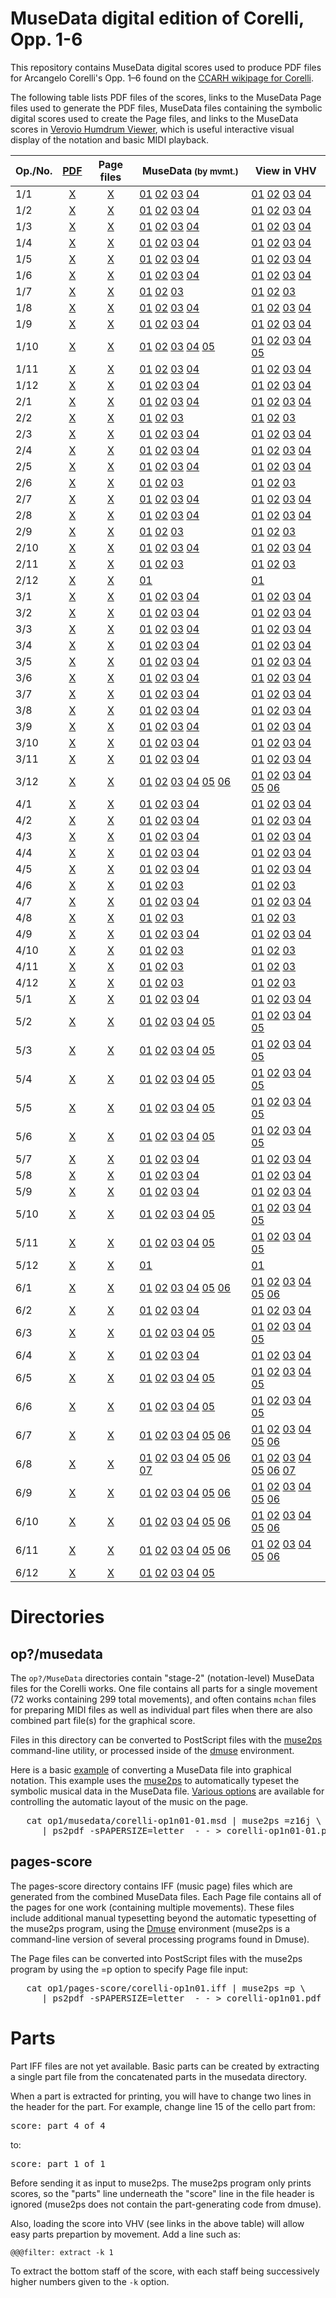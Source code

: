 MuseData digital edition of Corelli, Opp. 1-6
===============================================

This repository contains MuseData digital scores used to produce
PDF files for Arcangelo Corelli's Opp. 1&ndash;6 found on the
[CCARH wikipage for Corelli](http://corelli.ccarh.org).

The following table lists PDF files of the scores, links to the
MuseData Page files used to generate the PDF files, MuseData files
containing the symbolic digital scores used to create the Page
files, and links to the MuseData scores in [Verovio Humdrum
Viewer](https://verovio.humdrum.org), which is useful interactive
visual display of the notation and basic MIDI playback.

| Op./No. | [PDF](http://corelli.ccarh.org) | Page files | MuseData<small>&nbsp;(by&nbsp;mvmt.)</small> | View in VHV |
| ---- | :---: | :---: | -------- | ----- |
| 1/1  | [X](https://pdf.musedata.org/?id=corelli-op10no01) | [X](op1/pages-score/corelli-op1n01.iff) | [01](op1/musedata/corelli-op1n01-01.msd) [02](op1/musedata/corelli-op1n01-02.msd)  [03](op1/musedata/corelli-op1n01-03.msd)  [04](op1/musedata/corelli-op1n01-04.msd)                                                                                                                               |[01](https://verovio.humdrum.org?k=e&file=github:musedata/corelli/op1/musedata/corelli-op1n01-01.msd) [02](https://verovio.humdrum.org?k=e&file=github:musedata/corelli/op1/musedata/corelli-op1n01-02.msd)  [03](https://verovio.humdrum.org?k=e&file=github:musedata/corelli/op1/musedata/corelli-op1n01-03.msd)  [04](https://verovio.humdrum.org?k=e&file=github:musedata/corelli/op1/musedata/corelli-op1n01-04.msd) |
| 1/2  | [X](https://pdf.musedata.org/?id=corelli-op10no02) | [X](op1/pages-score/corelli-op1n02.iff) | [01](op1/musedata/corelli-op1n02-01.msd) [02](op1/musedata/corelli-op1n02-02.msd)  [03](op1/musedata/corelli-op1n02-03.msd)  [04](op1/musedata/corelli-op1n02-04.msd)                                                                                                                               |[01](https://verovio.humdrum.org?k=e&file=github:musedata/corelli/op1/musedata/corelli-op1n02-01.msd) [02](https://verovio.humdrum.org?k=e&file=github:musedata/corelli/op1/musedata/corelli-op1n02-02.msd)  [03](https://verovio.humdrum.org?k=e&file=github:musedata/corelli/op1/musedata/corelli-op1n02-03.msd)  [04](https://verovio.humdrum.org?k=e&file=github:musedata/corelli/op1/musedata/corelli-op1n02-04.msd) |
| 1/3  | [X](https://pdf.musedata.org/?id=corelli-op10no03) | [X](op1/pages-score/corelli-op1n03.iff) | [01](op1/musedata/corelli-op1n03-01.msd) [02](op1/musedata/corelli-op1n03-02.msd)  [03](op1/musedata/corelli-op1n03-03.msd)  [04](op1/musedata/corelli-op1n03-04.msd)                                                                                                                               |[01](https://verovio.humdrum.org?k=e&file=github:musedata/corelli/op1/musedata/corelli-op1n03-01.msd) [02](https://verovio.humdrum.org?k=e&file=github:musedata/corelli/op1/musedata/corelli-op1n03-02.msd)  [03](https://verovio.humdrum.org?k=e&file=github:musedata/corelli/op1/musedata/corelli-op1n03-03.msd)  [04](https://verovio.humdrum.org?k=e&file=github:musedata/corelli/op1/musedata/corelli-op1n03-04.msd) |
| 1/4  | [X](https://pdf.musedata.org/?id=corelli-op10no04) | [X](op1/pages-score/corelli-op1n04.iff) | [01](op1/musedata/corelli-op1n04-01.msd) [02](op1/musedata/corelli-op1n04-02.msd)  [03](op1/musedata/corelli-op1n04-03.msd)  [04](op1/musedata/corelli-op1n04-04.msd)                                                                                                                               |[01](https://verovio.humdrum.org?k=e&file=github:musedata/corelli/op1/musedata/corelli-op1n04-01.msd) [02](https://verovio.humdrum.org?k=e&file=github:musedata/corelli/op1/musedata/corelli-op1n04-02.msd)  [03](https://verovio.humdrum.org?k=e&file=github:musedata/corelli/op1/musedata/corelli-op1n04-03.msd)  [04](https://verovio.humdrum.org?k=e&file=github:musedata/corelli/op1/musedata/corelli-op1n04-04.msd) |
| 1/5  | [X](https://pdf.musedata.org/?id=corelli-op10no05) | [X](op1/pages-score/corelli-op1n05.iff) | [01](op1/musedata/corelli-op1n05-01.msd) [02](op1/musedata/corelli-op1n05-02.msd)  [03](op1/musedata/corelli-op1n05-03.msd)  [04](op1/musedata/corelli-op1n05-04.msd)                                                                                                                               |[01](https://verovio.humdrum.org?k=e&file=github:musedata/corelli/op1/musedata/corelli-op1n05-01.msd) [02](https://verovio.humdrum.org?k=e&file=github:musedata/corelli/op1/musedata/corelli-op1n05-02.msd)  [03](https://verovio.humdrum.org?k=e&file=github:musedata/corelli/op1/musedata/corelli-op1n05-03.msd)  [04](https://verovio.humdrum.org?k=e&file=github:musedata/corelli/op1/musedata/corelli-op1n05-04.msd) |
| 1/6  | [X](https://pdf.musedata.org/?id=corelli-op10no06) | [X](op1/pages-score/corelli-op1n06.iff) | [01](op1/musedata/corelli-op1n06-01.msd) [02](op1/musedata/corelli-op1n06-02.msd)  [03](op1/musedata/corelli-op1n06-03.msd)  [04](op1/musedata/corelli-op1n06-04.msd)                                                                                                                               |[01](https://verovio.humdrum.org?k=e&file=github:musedata/corelli/op1/musedata/corelli-op1n06-01.msd) [02](https://verovio.humdrum.org?k=e&file=github:musedata/corelli/op1/musedata/corelli-op1n06-02.msd)  [03](https://verovio.humdrum.org?k=e&file=github:musedata/corelli/op1/musedata/corelli-op1n06-03.msd)  [04](https://verovio.humdrum.org?k=e&file=github:musedata/corelli/op1/musedata/corelli-op1n06-04.msd) |
| 1/7  | [X](https://pdf.musedata.org/?id=corelli-op10no07) | [X](op1/pages-score/corelli-op1n07.iff) | [01](op1/musedata/corelli-op1n07-01.msd) [02](op1/musedata/corelli-op1n07-02.msd)  [03](op1/musedata/corelli-op1n07-03.msd)                                                                                                                                                                         |[01](https://verovio.humdrum.org?k=e&file=github:musedata/corelli/op1/musedata/corelli-op1n07-01.msd) [02](https://verovio.humdrum.org?k=e&file=github:musedata/corelli/op1/musedata/corelli-op1n07-02.msd)  [03](https://verovio.humdrum.org?k=e&file=github:musedata/corelli/op1/musedata/corelli-op1n07-03.msd) |
| 1/8  | [X](https://pdf.musedata.org/?id=corelli-op10no08) | [X](op1/pages-score/corelli-op1n08.iff) | [01](op1/musedata/corelli-op1n08-01.msd) [02](op1/musedata/corelli-op1n08-02.msd)  [03](op1/musedata/corelli-op1n08-03.msd)  [04](op1/musedata/corelli-op1n08-04.msd)                                                                                                                               |[01](https://verovio.humdrum.org?k=e&file=github:musedata/corelli/op1/musedata/corelli-op1n08-01.msd) [02](https://verovio.humdrum.org?k=e&file=github:musedata/corelli/op1/musedata/corelli-op1n08-02.msd)  [03](https://verovio.humdrum.org?k=e&file=github:musedata/corelli/op1/musedata/corelli-op1n08-03.msd)  [04](https://verovio.humdrum.org?k=e&file=github:musedata/corelli/op1/musedata/corelli-op1n08-04.msd) |
| 1/9  | [X](https://pdf.musedata.org/?id=corelli-op10no09) | [X](op1/pages-score/corelli-op1n09.iff) | [01](op1/musedata/corelli-op1n09-01.msd) [02](op1/musedata/corelli-op1n09-02.msd)  [03](op1/musedata/corelli-op1n09-03.msd)  [04](op1/musedata/corelli-op1n09-04.msd)                                                                                                                               |[01](https://verovio.humdrum.org?k=e&file=github:musedata/corelli/op1/musedata/corelli-op1n09-01.msd) [02](https://verovio.humdrum.org?k=e&file=github:musedata/corelli/op1/musedata/corelli-op1n09-02.msd)  [03](https://verovio.humdrum.org?k=e&file=github:musedata/corelli/op1/musedata/corelli-op1n09-03.msd)  [04](https://verovio.humdrum.org?k=e&file=github:musedata/corelli/op1/musedata/corelli-op1n09-04.msd) |
| 1/10 | [X](https://pdf.musedata.org/?id=corelli-op10no10) | [X](op1/pages-score/corelli-op1n10.iff) | [01](op1/musedata/corelli-op1n10-01.msd) [02](op1/musedata/corelli-op1n10-02.msd)  [03](op1/musedata/corelli-op1n10-03.msd)  [04](op1/musedata/corelli-op1n10-04.msd)  [05](op1/musedata/corelli-op1n10-05.msd)                                                                                     |[01](https://verovio.humdrum.org?k=e&file=github:musedata/corelli/op1/musedata/corelli-op1n10-01.msd) [02](https://verovio.humdrum.org?k=e&file=github:musedata/corelli/op1/musedata/corelli-op1n10-02.msd)  [03](https://verovio.humdrum.org?k=e&file=github:musedata/corelli/op1/musedata/corelli-op1n10-03.msd)  [04](https://verovio.humdrum.org?k=e&file=github:musedata/corelli/op1/musedata/corelli-op1n10-04.msd)  [05](https://verovio.humdrum.org?k=e&file=github:musedata/corelli/op1/musedata/corelli-op1n10-05.msd)|
| 1/11 | [X](https://pdf.musedata.org/?id=corelli-op10no11) | [X](op1/pages-score/corelli-op1n11.iff) | [01](op1/musedata/corelli-op1n11-01.msd) [02](op1/musedata/corelli-op1n11-02.msd)  [03](op1/musedata/corelli-op1n11-03.msd)  [04](op1/musedata/corelli-op1n11-04.msd)                                                                                                                               |[01](https://verovio.humdrum.org?k=e&file=github:musedata/corelli/op1/musedata/corelli-op1n11-01.msd) [02](https://verovio.humdrum.org?k=e&file=github:musedata/corelli/op1/musedata/corelli-op1n11-02.msd)  [03](https://verovio.humdrum.org?k=e&file=github:musedata/corelli/op1/musedata/corelli-op1n11-03.msd)  [04](https://verovio.humdrum.org?k=e&file=github:musedata/corelli/op1/musedata/corelli-op1n11-04.msd) |
| 1/12 | [X](https://pdf.musedata.org/?id=corelli-op10no12) | [X](op1/pages-score/corelli-op1n12.iff) | [01](op1/musedata/corelli-op1n12-01.msd) [02](op1/musedata/corelli-op1n12-02.msd)  [03](op1/musedata/corelli-op1n12-03.msd)  [04](op1/musedata/corelli-op1n12-04.msd)                                                                                                                               |[01](https://verovio.humdrum.org?k=e&file=github:musedata/corelli/op1/musedata/corelli-op1n12-01.msd) [02](https://verovio.humdrum.org?k=e&file=github:musedata/corelli/op1/musedata/corelli-op1n12-02.msd)  [03](https://verovio.humdrum.org?k=e&file=github:musedata/corelli/op1/musedata/corelli-op1n12-03.msd)  [04](https://verovio.humdrum.org?k=e&file=github:musedata/corelli/op1/musedata/corelli-op1n12-04.msd) |
| 2/1  | [X](https://pdf.musedata.org/?id=corelli-op20no01) | [X](op2/pages-score/corelli-op2n01.iff) | [01](op2/musedata/corelli-op2n01-01.msd) [02](op2/musedata/corelli-op2n01-02.msd)  [03](op2/musedata/corelli-op2n01-03.msd)  [04](op2/musedata/corelli-op2n01-04.msd)                                                                                                                               |[01](https://verovio.humdrum.org?k=e&file=github:musedata/corelli/op2/musedata/corelli-op2n01-01.msd) [02](https://verovio.humdrum.org?k=e&file=github:musedata/corelli/op2/musedata/corelli-op2n01-02.msd)  [03](https://verovio.humdrum.org?k=e&file=github:musedata/corelli/op2/musedata/corelli-op2n01-03.msd)  [04](https://verovio.humdrum.org?k=e&file=github:musedata/corelli/op2/musedata/corelli-op2n01-04.msd) |
| 2/2  | [X](https://pdf.musedata.org/?id=corelli-op20no02) | [X](op2/pages-score/corelli-op2n02.iff) | [01](op2/musedata/corelli-op2n02-01.msd) [02](op2/musedata/corelli-op2n02-02.msd)  [03](op2/musedata/corelli-op2n02-03.msd)                                                                                                                                                                         |[01](https://verovio.humdrum.org?k=e&file=github:musedata/corelli/op2/musedata/corelli-op2n02-01.msd) [02](https://verovio.humdrum.org?k=e&file=github:musedata/corelli/op2/musedata/corelli-op2n02-02.msd)  [03](https://verovio.humdrum.org?k=e&file=github:musedata/corelli/op2/musedata/corelli-op2n02-03.msd) |
| 2/3  | [X](https://pdf.musedata.org/?id=corelli-op20no03) | [X](op2/pages-score/corelli-op2n03.iff) | [01](op2/musedata/corelli-op2n03-01.msd) [02](op2/musedata/corelli-op2n03-02.msd)  [03](op2/musedata/corelli-op2n03-03.msd)  [04](op2/musedata/corelli-op2n03-04.msd)                                                                                                                               |[01](https://verovio.humdrum.org?k=e&file=github:musedata/corelli/op2/musedata/corelli-op2n03-01.msd) [02](https://verovio.humdrum.org?k=e&file=github:musedata/corelli/op2/musedata/corelli-op2n03-02.msd)  [03](https://verovio.humdrum.org?k=e&file=github:musedata/corelli/op2/musedata/corelli-op2n03-03.msd)  [04](https://verovio.humdrum.org?k=e&file=github:musedata/corelli/op2/musedata/corelli-op2n03-04.msd) |
| 2/4  | [X](https://pdf.musedata.org/?id=corelli-op20no04) | [X](op2/pages-score/corelli-op2n04.iff) | [01](op2/musedata/corelli-op2n04-01.msd) [02](op2/musedata/corelli-op2n04-02.msd)  [03](op2/musedata/corelli-op2n04-03.msd)  [04](op2/musedata/corelli-op2n04-04.msd)                                                                                                                               |[01](https://verovio.humdrum.org?k=e&file=github:musedata/corelli/op2/musedata/corelli-op2n04-01.msd) [02](https://verovio.humdrum.org?k=e&file=github:musedata/corelli/op2/musedata/corelli-op2n04-02.msd)  [03](https://verovio.humdrum.org?k=e&file=github:musedata/corelli/op2/musedata/corelli-op2n04-03.msd)  [04](https://verovio.humdrum.org?k=e&file=github:musedata/corelli/op2/musedata/corelli-op2n04-04.msd) |
| 2/5  | [X](https://pdf.musedata.org/?id=corelli-op20no05) | [X](op2/pages-score/corelli-op2n05.iff) | [01](op2/musedata/corelli-op2n05-01.msd) [02](op2/musedata/corelli-op2n05-02.msd)  [03](op2/musedata/corelli-op2n05-03.msd)  [04](op2/musedata/corelli-op2n05-04.msd)                                                                                                                               |[01](https://verovio.humdrum.org?k=e&file=github:musedata/corelli/op2/musedata/corelli-op2n05-01.msd) [02](https://verovio.humdrum.org?k=e&file=github:musedata/corelli/op2/musedata/corelli-op2n05-02.msd)  [03](https://verovio.humdrum.org?k=e&file=github:musedata/corelli/op2/musedata/corelli-op2n05-03.msd)  [04](https://verovio.humdrum.org?k=e&file=github:musedata/corelli/op2/musedata/corelli-op2n05-04.msd) |
| 2/6  | [X](https://pdf.musedata.org/?id=corelli-op20no06) | [X](op2/pages-score/corelli-op2n06.iff) | [01](op2/musedata/corelli-op2n06-01.msd) [02](op2/musedata/corelli-op2n06-02.msd)  [03](op2/musedata/corelli-op2n06-03.msd)                                                                                                                                                                         |[01](https://verovio.humdrum.org?k=e&file=github:musedata/corelli/op2/musedata/corelli-op2n06-01.msd) [02](https://verovio.humdrum.org?k=e&file=github:musedata/corelli/op2/musedata/corelli-op2n06-02.msd)  [03](https://verovio.humdrum.org?k=e&file=github:musedata/corelli/op2/musedata/corelli-op2n06-03.msd) |
| 2/7  | [X](https://pdf.musedata.org/?id=corelli-op20no07) | [X](op2/pages-score/corelli-op2n07.iff) | [01](op2/musedata/corelli-op2n07-01.msd) [02](op2/musedata/corelli-op2n07-02.msd)  [03](op2/musedata/corelli-op2n07-03.msd)  [04](op2/musedata/corelli-op2n07-04.msd)                                                                                                                               |[01](https://verovio.humdrum.org?k=e&file=github:musedata/corelli/op2/musedata/corelli-op2n07-01.msd) [02](https://verovio.humdrum.org?k=e&file=github:musedata/corelli/op2/musedata/corelli-op2n07-02.msd)  [03](https://verovio.humdrum.org?k=e&file=github:musedata/corelli/op2/musedata/corelli-op2n07-03.msd)  [04](https://verovio.humdrum.org?k=e&file=github:musedata/corelli/op2/musedata/corelli-op2n07-04.msd) |
| 2/8  | [X](https://pdf.musedata.org/?id=corelli-op20no08) | [X](op2/pages-score/corelli-op2n08.iff) | [01](op2/musedata/corelli-op2n08-01.msd) [02](op2/musedata/corelli-op2n08-02.msd)  [03](op2/musedata/corelli-op2n08-03.msd)  [04](op2/musedata/corelli-op2n08-04.msd)                                                                                                                               |[01](https://verovio.humdrum.org?k=e&file=github:musedata/corelli/op2/musedata/corelli-op2n08-01.msd) [02](https://verovio.humdrum.org?k=e&file=github:musedata/corelli/op2/musedata/corelli-op2n08-02.msd)  [03](https://verovio.humdrum.org?k=e&file=github:musedata/corelli/op2/musedata/corelli-op2n08-03.msd)  [04](https://verovio.humdrum.org?k=e&file=github:musedata/corelli/op2/musedata/corelli-op2n08-04.msd) |
| 2/9  | [X](https://pdf.musedata.org/?id=corelli-op20no09) | [X](op2/pages-score/corelli-op2n09.iff) | [01](op2/musedata/corelli-op2n09-01.msd) [02](op2/musedata/corelli-op2n09-02.msd)  [03](op2/musedata/corelli-op2n09-03.msd)                                                                                                                                                                         |[01](https://verovio.humdrum.org?k=e&file=github:musedata/corelli/op2/musedata/corelli-op2n09-01.msd) [02](https://verovio.humdrum.org?k=e&file=github:musedata/corelli/op2/musedata/corelli-op2n09-02.msd)  [03](https://verovio.humdrum.org?k=e&file=github:musedata/corelli/op2/musedata/corelli-op2n09-03.msd) |
| 2/10 | [X](https://pdf.musedata.org/?id=corelli-op20no10) | [X](op2/pages-score/corelli-op2n10.iff) | [01](op2/musedata/corelli-op2n10-01.msd) [02](op2/musedata/corelli-op2n10-02.msd)  [03](op2/musedata/corelli-op2n10-03.msd)  [04](op2/musedata/corelli-op2n10-04.msd)                                                                                                                               |[01](https://verovio.humdrum.org?k=e&file=github:musedata/corelli/op2/musedata/corelli-op2n10-01.msd) [02](https://verovio.humdrum.org?k=e&file=github:musedata/corelli/op2/musedata/corelli-op2n10-02.msd)  [03](https://verovio.humdrum.org?k=e&file=github:musedata/corelli/op2/musedata/corelli-op2n10-03.msd)  [04](ohttps://verovio.humdrum.org?k=e&file=github:musedata/corelli/p2/musedata/corelli-op2n10-04.msd) |
| 2/11 | [X](https://pdf.musedata.org/?id=corelli-op20no11) | [X](op2/pages-score/corelli-op2n11.iff) | [01](op2/musedata/corelli-op2n11-01.msd) [02](op2/musedata/corelli-op2n11-02.msd)  [03](op2/musedata/corelli-op2n11-03.msd)                                                                                                                                                                         |[01](https://verovio.humdrum.org?k=e&file=github:musedata/corelli/op2/musedata/corelli-op2n11-01.msd) [02](https://verovio.humdrum.org?k=e&file=github:musedata/corelli/op2/musedata/corelli-op2n11-02.msd)  [03](https://verovio.humdrum.org?k=e&file=github:musedata/corelli/op2/musedata/corelli-op2n11-03.msd) |
| 2/12 | [X](https://pdf.musedata.org/?id=corelli-op20no12) | [X](op2/pages-score/corelli-op2n12.iff) | [01](op2/musedata/corelli-op2n12-01.msd)                                                                                                                                                                                                                                                            |[01](https://verovio.humdrum.org?k=e&file=github:musedata/corelli/op2/musedata/corelli-op2n12-01.msd) |
| 3/1  | [X](https://pdf.musedata.org/?id=corelli-op30no01) | [X](op3/pages-score/corelli-op3n01.iff) | [01](op3/musedata/corelli-op3n01-01.msd) [02](op3/musedata/corelli-op3n01-02.msd)  [03](op3/musedata/corelli-op3n01-03.msd)  [04](op3/musedata/corelli-op3n01-04.msd)                                                                                                                               |[01](https://verovio.humdrum.org?k=e&file=github:musedata/corelli/op3/musedata/corelli-op3n01-01.msd) [02](https://verovio.humdrum.org?k=e&file=github:musedata/corelli/op3/musedata/corelli-op3n01-02.msd)  [03](https://verovio.humdrum.org?k=e&file=github:musedata/corelli/op3/musedata/corelli-op3n01-03.msd)  [04](https://verovio.humdrum.org?k=e&file=github:musedata/corelli/op3/musedata/corelli-op3n01-04.msd) |
| 3/2  | [X](https://pdf.musedata.org/?id=corelli-op30no02) | [X](op3/pages-score/corelli-op3n02.iff) | [01](op3/musedata/corelli-op3n02-01.msd) [02](op3/musedata/corelli-op3n02-02.msd)  [03](op3/musedata/corelli-op3n02-03.msd)  [04](op3/musedata/corelli-op3n02-04.msd)                                                                                                                               |[01](https://verovio.humdrum.org?k=e&file=github:musedata/corelli/op3/musedata/corelli-op3n02-01.msd) [02](https://verovio.humdrum.org?k=e&file=github:musedata/corelli/op3/musedata/corelli-op3n02-02.msd)  [03](https://verovio.humdrum.org?k=e&file=github:musedata/corelli/op3/musedata/corelli-op3n02-03.msd)  [04](https://verovio.humdrum.org?k=e&file=github:musedata/corelli/op3/musedata/corelli-op3n02-04.msd) |
| 3/3  | [X](https://pdf.musedata.org/?id=corelli-op30no03) | [X](op3/pages-score/corelli-op3n03.iff) | [01](op3/musedata/corelli-op3n03-01.msd) [02](op3/musedata/corelli-op3n03-02.msd)  [03](op3/musedata/corelli-op3n03-03.msd)  [04](op3/musedata/corelli-op3n03-04.msd)                                                                                                                               |[01](https://verovio.humdrum.org?k=e&file=github:musedata/corelli/op3/musedata/corelli-op3n03-01.msd) [02](https://verovio.humdrum.org?k=e&file=github:musedata/corelli/op3/musedata/corelli-op3n03-02.msd)  [03](https://verovio.humdrum.org?k=e&file=github:musedata/corelli/op3/musedata/corelli-op3n03-03.msd)  [04](https://verovio.humdrum.org?k=e&file=github:musedata/corelli/op3/musedata/corelli-op3n03-04.msd) |
| 3/4  | [X](https://pdf.musedata.org/?id=corelli-op30no04) | [X](op3/pages-score/corelli-op3n04.iff) | [01](op3/musedata/corelli-op3n04-01.msd) [02](op3/musedata/corelli-op3n04-02.msd)  [03](op3/musedata/corelli-op3n04-03.msd)  [04](op3/musedata/corelli-op3n04-04.msd)                                                                                                                               |[01](https://verovio.humdrum.org?k=e&file=github:musedata/corelli/op3/musedata/corelli-op3n04-01.msd) [02](https://verovio.humdrum.org?k=e&file=github:musedata/corelli/op3/musedata/corelli-op3n04-02.msd)  [03](https://verovio.humdrum.org?k=e&file=github:musedata/corelli/op3/musedata/corelli-op3n04-03.msd)  [04](https://verovio.humdrum.org?k=e&file=github:musedata/corelli/op3/musedata/corelli-op3n04-04.msd) |
| 3/5  | [X](https://pdf.musedata.org/?id=corelli-op30no05) | [X](op3/pages-score/corelli-op3n05.iff) | [01](op3/musedata/corelli-op3n05-01.msd) [02](op3/musedata/corelli-op3n05-02.msd)  [03](op3/musedata/corelli-op3n05-03.msd)  [04](op3/musedata/corelli-op3n05-04.msd)                                                                                                                               |[01](https://verovio.humdrum.org?k=e&file=github:musedata/corelli/op3/musedata/corelli-op3n05-01.msd) [02](https://verovio.humdrum.org?k=e&file=github:musedata/corelli/op3/musedata/corelli-op3n05-02.msd)  [03](https://verovio.humdrum.org?k=e&file=github:musedata/corelli/op3/musedata/corelli-op3n05-03.msd)  [04](https://verovio.humdrum.org?k=e&file=github:musedata/corelli/op3/musedata/corelli-op3n05-04.msd) |
| 3/6  | [X](https://pdf.musedata.org/?id=corelli-op30no06) | [X](op3/pages-score/corelli-op3n06.iff) | [01](op3/musedata/corelli-op3n06-01.msd) [02](op3/musedata/corelli-op3n06-02.msd)  [03](op3/musedata/corelli-op3n06-03.msd)  [04](op3/musedata/corelli-op3n06-04.msd)                                                                                                                               |[01](https://verovio.humdrum.org?k=e&file=github:musedata/corelli/op3/musedata/corelli-op3n06-01.msd) [02](https://verovio.humdrum.org?k=e&file=github:musedata/corelli/op3/musedata/corelli-op3n06-02.msd)  [03](https://verovio.humdrum.org?k=e&file=github:musedata/corelli/op3/musedata/corelli-op3n06-03.msd)  [04](https://verovio.humdrum.org?k=e&file=github:musedata/corelli/op3/musedata/corelli-op3n06-04.msd) |
| 3/7  | [X](https://pdf.musedata.org/?id=corelli-op30no07) | [X](op3/pages-score/corelli-op3n07.iff) | [01](op3/musedata/corelli-op3n07-01.msd) [02](op3/musedata/corelli-op3n07-02.msd)  [03](op3/musedata/corelli-op3n07-03.msd)  [04](op3/musedata/corelli-op3n07-04.msd)                                                                                                                               |[01](https://verovio.humdrum.org?k=e&file=github:musedata/corelli/op3/musedata/corelli-op3n07-01.msd) [02](https://verovio.humdrum.org?k=e&file=github:musedata/corelli/op3/musedata/corelli-op3n07-02.msd)  [03](https://verovio.humdrum.org?k=e&file=github:musedata/corelli/op3/musedata/corelli-op3n07-03.msd)  [04](https://verovio.humdrum.org?k=e&file=github:musedata/corelli/op3/musedata/corelli-op3n07-04.msd) |
| 3/8  | [X](https://pdf.musedata.org/?id=corelli-op30no08) | [X](op3/pages-score/corelli-op3n08.iff) | [01](op3/musedata/corelli-op3n08-01.msd) [02](op3/musedata/corelli-op3n08-02.msd)  [03](op3/musedata/corelli-op3n08-03.msd)  [04](op3/musedata/corelli-op3n08-04.msd)                                                                                                                               |[01](https://verovio.humdrum.org?k=e&file=github:musedata/corelli/op3/musedata/corelli-op3n08-01.msd) [02](https://verovio.humdrum.org?k=e&file=github:musedata/corelli/op3/musedata/corelli-op3n08-02.msd)  [03](https://verovio.humdrum.org?k=e&file=github:musedata/corelli/op3/musedata/corelli-op3n08-03.msd)  [04](https://verovio.humdrum.org?k=e&file=github:musedata/corelli/op3/musedata/corelli-op3n08-04.msd) |
| 3/9  | [X](https://pdf.musedata.org/?id=corelli-op30no09) | [X](op3/pages-score/corelli-op3n09.iff) | [01](op3/musedata/corelli-op3n09-01.msd) [02](op3/musedata/corelli-op3n09-02.msd)  [03](op3/musedata/corelli-op3n09-03.msd)  [04](op3/musedata/corelli-op3n09-04.msd)                                                                                                                               |[01](https://verovio.humdrum.org?k=e&file=github:musedata/corelli/op3/musedata/corelli-op3n09-01.msd) [02](https://verovio.humdrum.org?k=e&file=github:musedata/corelli/op3/musedata/corelli-op3n09-02.msd)  [03](https://verovio.humdrum.org?k=e&file=github:musedata/corelli/op3/musedata/corelli-op3n09-03.msd)  [04](https://verovio.humdrum.org?k=e&file=github:musedata/corelli/op3/musedata/corelli-op3n09-04.msd) |
| 3/10 | [X](https://pdf.musedata.org/?id=corelli-op30no10) | [X](op3/pages-score/corelli-op3n10.iff) | [01](op3/musedata/corelli-op3n10-01.msd) [02](op3/musedata/corelli-op3n10-02.msd)  [03](op3/musedata/corelli-op3n10-03.msd)  [04](op3/musedata/corelli-op3n10-04.msd)                                                                                                                               |[01](https://verovio.humdrum.org?k=e&file=github:musedata/corelli/op3/musedata/corelli-op3n10-01.msd) [02](https://verovio.humdrum.org?k=e&file=github:musedata/corelli/op3/musedata/corelli-op3n10-02.msd)  [03](https://verovio.humdrum.org?k=e&file=github:musedata/corelli/op3/musedata/corelli-op3n10-03.msd)  [04](https://verovio.humdrum.org?k=e&file=github:musedata/corelli/op3/musedata/corelli-op3n10-04.msd) |
| 3/11 | [X](https://pdf.musedata.org/?id=corelli-op30no11) | [X](op3/pages-score/corelli-op3n11.iff) | [01](op3/musedata/corelli-op3n11-01.msd) [02](op3/musedata/corelli-op3n11-02.msd)  [03](op3/musedata/corelli-op3n11-03.msd)  [04](op3/musedata/corelli-op3n11-04.msd)                                                                                                                               |[01](https://verovio.humdrum.org?k=e&file=github:musedata/corelli/op3/musedata/corelli-op3n11-01.msd) [02](https://verovio.humdrum.org?k=e&file=github:musedata/corelli/op3/musedata/corelli-op3n11-02.msd)  [03](https://verovio.humdrum.org?k=e&file=github:musedata/corelli/op3/musedata/corelli-op3n11-03.msd)  [04](https://verovio.humdrum.org?k=e&file=github:musedata/corelli/op3/musedata/corelli-op3n11-04.msd) |
| 3/12 | [X](https://pdf.musedata.org/?id=corelli-op30no12) | [X](op3/pages-score/corelli-op3n12.iff) | [01](op3/musedata/corelli-op3n12-01.msd) [02](op3/musedata/corelli-op3n12-02.msd)  [03](op3/musedata/corelli-op3n12-03.msd)  [04](op3/musedata/corelli-op3n12-04.msd)  [05](op3/musedata/corelli-op3n12-05.msd)  [06](op3/musedata/corelli-op3n12-06.msd)                                           |[01](https://verovio.humdrum.org?k=e&file=github:musedata/corelli/op3/musedata/corelli-op3n12-01.msd) [02](https://verovio.humdrum.org?k=e&file=github:musedata/corelli/op3/musedata/corelli-op3n12-02.msd)  [03](https://verovio.humdrum.org?k=e&file=github:musedata/corelli/op3/musedata/corelli-op3n12-03.msd)  [04](https://verovio.humdrum.org?k=e&file=github:musedata/corelli/op3/musedata/corelli-op3n12-04.msd)  [05](https://verovio.humdrum.org?k=e&file=github:musedata/corelli/op3/musedata/corelli-op3n12-05.msd)  [06](op3/musedata/corelli-op3n12-06.msd) |
| 4/1  | [X](https://pdf.musedata.org/?id=corelli-op40no01) | [X](op4/pages-score/corelli-op4n01.iff) | [01](op4/musedata/corelli-op4n01-01.msd) [02](op4/musedata/corelli-op4n01-02.msd)  [03](op4/musedata/corelli-op4n01-03.msd)  [04](op4/musedata/corelli-op4n01-04.msd)                                                                                                                               |[01](https://verovio.humdrum.org?k=e&file=github:musedata/corelli/op4/musedata/corelli-op4n01-01.msd) [02](https://verovio.humdrum.org?k=e&file=github:musedata/corelli/op4/musedata/corelli-op4n01-02.msd)  [03](https://verovio.humdrum.org?k=e&file=github:musedata/corelli/op4/musedata/corelli-op4n01-03.msd)  [04](https://verovio.humdrum.org?k=e&file=github:musedata/corelli/op4/musedata/corelli-op4n01-04.msd) |
| 4/2  | [X](https://pdf.musedata.org/?id=corelli-op40no02) | [X](op4/pages-score/corelli-op4n02.iff) | [01](op4/musedata/corelli-op4n02-01.msd) [02](op4/musedata/corelli-op4n02-02.msd)  [03](op4/musedata/corelli-op4n02-03.msd)  [04](op4/musedata/corelli-op4n02-04.msd)                                                                                                                               |[01](https://verovio.humdrum.org?k=e&file=github:musedata/corelli/op4/musedata/corelli-op4n02-01.msd) [02](https://verovio.humdrum.org?k=e&file=github:musedata/corelli/op4/musedata/corelli-op4n02-02.msd)  [03](https://verovio.humdrum.org?k=e&file=github:musedata/corelli/op4/musedata/corelli-op4n02-03.msd)  [04](https://verovio.humdrum.org?k=e&file=github:musedata/corelli/op4/musedata/corelli-op4n02-04.msd) |
| 4/3  | [X](https://pdf.musedata.org/?id=corelli-op40no03) | [X](op4/pages-score/corelli-op4n03.iff) | [01](op4/musedata/corelli-op4n03-01.msd) [02](op4/musedata/corelli-op4n03-02.msd)  [03](op4/musedata/corelli-op4n03-03.msd)  [04](op4/musedata/corelli-op4n03-04.msd)                                                                                                                               |[01](https://verovio.humdrum.org?k=e&file=github:musedata/corelli/op4/musedata/corelli-op4n03-01.msd) [02](https://verovio.humdrum.org?k=e&file=github:musedata/corelli/op4/musedata/corelli-op4n03-02.msd)  [03](https://verovio.humdrum.org?k=e&file=github:musedata/corelli/op4/musedata/corelli-op4n03-03.msd)  [04](https://verovio.humdrum.org?k=e&file=github:musedata/corelli/op4/musedata/corelli-op4n03-04.msd) |
| 4/4  | [X](https://pdf.musedata.org/?id=corelli-op40no04) | [X](op4/pages-score/corelli-op4n04.iff) | [01](op4/musedata/corelli-op4n04-01.msd) [02](op4/musedata/corelli-op4n04-02.msd)  [03](op4/musedata/corelli-op4n04-03.msd)  [04](op4/musedata/corelli-op4n04-04.msd)                                                                                                                               |[01](https://verovio.humdrum.org?k=e&file=github:musedata/corelli/op4/musedata/corelli-op4n04-01.msd) [02](https://verovio.humdrum.org?k=e&file=github:musedata/corelli/op4/musedata/corelli-op4n04-02.msd)  [03](https://verovio.humdrum.org?k=e&file=github:musedata/corelli/op4/musedata/corelli-op4n04-03.msd)  [04](https://verovio.humdrum.org?k=e&file=github:musedata/corelli/op4/musedata/corelli-op4n04-04.msd) |
| 4/5  | [X](https://pdf.musedata.org/?id=corelli-op40no05) | [X](op4/pages-score/corelli-op4n05.iff) | [01](op4/musedata/corelli-op4n05-01.msd) [02](op4/musedata/corelli-op4n05-02.msd)  [03](op4/musedata/corelli-op4n05-03.msd)  [04](op4/musedata/corelli-op4n05-04.msd)                                                                                                                               |[01](https://verovio.humdrum.org?k=e&file=github:musedata/corelli/op4/musedata/corelli-op4n05-01.msd) [02](https://verovio.humdrum.org?k=e&file=github:musedata/corelli/op4/musedata/corelli-op4n05-02.msd)  [03](https://verovio.humdrum.org?k=e&file=github:musedata/corelli/op4/musedata/corelli-op4n05-03.msd)  [04](https://verovio.humdrum.org?k=e&file=github:musedata/corelli/op4/musedata/corelli-op4n05-04.msd) |
| 4/6  | [X](https://pdf.musedata.org/?id=corelli-op40no06) | [X](op4/pages-score/corelli-op4n06.iff) | [01](op4/musedata/corelli-op4n06-01.msd) [02](op4/musedata/corelli-op4n06-02.msd)  [03](op4/musedata/corelli-op4n06-03.msd)                                                                                                                                                                         |[01](https://verovio.humdrum.org?k=e&file=github:musedata/corelli/op4/musedata/corelli-op4n06-01.msd) [02](https://verovio.humdrum.org?k=e&file=github:musedata/corelli/op4/musedata/corelli-op4n06-02.msd)  [03](https://verovio.humdrum.org?k=e&file=github:musedata/corelli/op4/musedata/corelli-op4n06-03.msd) |
| 4/7  | [X](https://pdf.musedata.org/?id=corelli-op40no07) | [X](op4/pages-score/corelli-op4n07.iff) | [01](op4/musedata/corelli-op4n07-01.msd) [02](op4/musedata/corelli-op4n07-02.msd)  [03](op4/musedata/corelli-op4n07-03.msd)  [04](op4/musedata/corelli-op4n07-04.msd)                                                                                                                               |[01](https://verovio.humdrum.org?k=e&file=github:musedata/corelli/op4/musedata/corelli-op4n07-01.msd) [02](https://verovio.humdrum.org?k=e&file=github:musedata/corelli/op4/musedata/corelli-op4n07-02.msd)  [03](https://verovio.humdrum.org?k=e&file=github:musedata/corelli/op4/musedata/corelli-op4n07-03.msd)  [04](https://verovio.humdrum.org?k=e&file=github:musedata/corelli/op4/musedata/corelli-op4n07-04.msd) |
| 4/8  | [X](https://pdf.musedata.org/?id=corelli-op40no08) | [X](op4/pages-score/corelli-op4n08.iff) | [01](op4/musedata/corelli-op4n08-01.msd) [02](op4/musedata/corelli-op4n08-02.msd)  [03](op4/musedata/corelli-op4n08-03.msd)                                                                                                                                                                         |[01](https://verovio.humdrum.org?k=e&file=github:musedata/corelli/op4/musedata/corelli-op4n08-01.msd) [02](https://verovio.humdrum.org?k=e&file=github:musedata/corelli/op4/musedata/corelli-op4n08-02.msd)  [03](https://verovio.humdrum.org?k=e&file=github:musedata/corelli/op4/musedata/corelli-op4n08-03.msd) |
| 4/9  | [X](https://pdf.musedata.org/?id=corelli-op40no09) | [X](op4/pages-score/corelli-op4n09.iff) | [01](op4/musedata/corelli-op4n09-01.msd) [02](op4/musedata/corelli-op4n09-02.msd)  [03](op4/musedata/corelli-op4n09-03.msd)  [04](op4/musedata/corelli-op4n09-04.msd)                                                                                                                               |[01](https://verovio.humdrum.org?k=e&file=github:musedata/corelli/op4/musedata/corelli-op4n09-01.msd) [02](https://verovio.humdrum.org?k=e&file=github:musedata/corelli/op4/musedata/corelli-op4n09-02.msd)  [03](https://verovio.humdrum.org?k=e&file=github:musedata/corelli/op4/musedata/corelli-op4n09-03.msd)  [04](https://verovio.humdrum.org?k=e&file=github:musedata/corelli/op4/musedata/corelli-op4n09-04.msd) |
| 4/10 | [X](https://pdf.musedata.org/?id=corelli-op40no10) | [X](op4/pages-score/corelli-op4n10.iff) | [01](op4/musedata/corelli-op4n10-01.msd) [02](op4/musedata/corelli-op4n10-02.msd)  [03](op4/musedata/corelli-op4n10-03.msd)                                                                                                                                                                         |[01](https://verovio.humdrum.org?k=e&file=github:musedata/corelli/op4/musedata/corelli-op4n10-01.msd) [02](https://verovio.humdrum.org?k=e&file=github:musedata/corelli/op4/musedata/corelli-op4n10-02.msd)  [03](https://verovio.humdrum.org?k=e&file=github:musedata/corelli/op4/musedata/corelli-op4n10-03.msd) |
| 4/11 | [X](https://pdf.musedata.org/?id=corelli-op40no11) | [X](op4/pages-score/corelli-op4n11.iff) | [01](op4/musedata/corelli-op4n11-01.msd) [02](op4/musedata/corelli-op4n11-02.msd)  [03](op4/musedata/corelli-op4n11-03.msd)                                                                                                                                                                         |[01](https://verovio.humdrum.org?k=e&file=github:musedata/corelli/op4/musedata/corelli-op4n11-01.msd) [02](https://verovio.humdrum.org?k=e&file=github:musedata/corelli/op4/musedata/corelli-op4n11-02.msd)  [03](https://verovio.humdrum.org?k=e&file=github:musedata/corelli/op4/musedata/corelli-op4n11-03.msd) |
| 4/12 | [X](https://pdf.musedata.org/?id=corelli-op40no12) | [X](op4/pages-score/corelli-op4n12.iff) | [01](op4/musedata/corelli-op4n12-01.msd) [02](op4/musedata/corelli-op4n12-02.msd)  [03](op4/musedata/corelli-op4n12-03.msd)                                                                                                                                                                         |[01](https://verovio.humdrum.org?k=e&file=github:musedata/corelli/op4/musedata/corelli-op4n12-01.msd) [02](https://verovio.humdrum.org?k=e&file=github:musedata/corelli/op4/musedata/corelli-op4n12-02.msd)  [03](https://verovio.humdrum.org?k=e&file=github:musedata/corelli/op4/musedata/corelli-op4n12-03.msd) |
| 5/1  | [X](https://pdf.musedata.org/?id=corelli-op50no01) | [X](op5/pages-score/corelli-op5n01.iff) | [01](op5/musedata/corelli-op5n01-01.msd) [02](op5/musedata/corelli-op5n01-02.msd)  [03](op5/musedata/corelli-op5n01-03.msd)  [04](op5/musedata/corelli-op5n01-04.msd)                                                                                                                               |[01](https://verovio.humdrum.org?k=e&file=github:musedata/corelli/op5/musedata/corelli-op5n01-01.msd) [02](https://verovio.humdrum.org?k=e&file=github:musedata/corelli/op5/musedata/corelli-op5n01-02.msd)  [03](https://verovio.humdrum.org?k=e&file=github:musedata/corelli/op5/musedata/corelli-op5n01-03.msd)  [04](https://verovio.humdrum.org?k=e&file=github:musedata/corelli/op5/musedata/corelli-op5n01-04.msd) |
| 5/2  | [X](https://pdf.musedata.org/?id=corelli-op50no02) | [X](op5/pages-score/corelli-op5n02.iff) | [01](op5/musedata/corelli-op5n02-01.msd) [02](op5/musedata/corelli-op5n02-02.msd)  [03](op5/musedata/corelli-op5n02-03.msd)  [04](op5/musedata/corelli-op5n02-04.msd)  [05](op5/musedata/corelli-op5n02-05.msd)                                                                                     |[01](https://verovio.humdrum.org?k=e&file=github:musedata/corelli/op5/musedata/corelli-op5n02-01.msd) [02](https://verovio.humdrum.org?k=e&file=github:musedata/corelli/op5/musedata/corelli-op5n02-02.msd)  [03](https://verovio.humdrum.org?k=e&file=github:musedata/corelli/op5/musedata/corelli-op5n02-03.msd)  [04](https://verovio.humdrum.org?k=e&file=github:musedata/corelli/op5/musedata/corelli-op5n02-04.msd)  [05](https://verovio.humdrum.org?k=e&file=github:musedata/corelli/op5/musedata/corelli-op5n02-05.msd) |
| 5/3  | [X](https://pdf.musedata.org/?id=corelli-op50no03) | [X](op5/pages-score/corelli-op5n03.iff) | [01](op5/musedata/corelli-op5n03-01.msd) [02](op5/musedata/corelli-op5n03-02.msd)  [03](op5/musedata/corelli-op5n03-03.msd)  [04](op5/musedata/corelli-op5n03-04.msd)  [05](op5/musedata/corelli-op5n03-05.msd)                                                                                     |[01](https://verovio.humdrum.org?k=e&file=github:musedata/corelli/op5/musedata/corelli-op5n03-01.msd) [02](https://verovio.humdrum.org?k=e&file=github:musedata/corelli/op5/musedata/corelli-op5n03-02.msd)  [03](https://verovio.humdrum.org?k=e&file=github:musedata/corelli/op5/musedata/corelli-op5n03-03.msd)  [04](https://verovio.humdrum.org?k=e&file=github:musedata/corelli/op5/musedata/corelli-op5n03-04.msd)  [05](https://verovio.humdrum.org?k=e&file=github:musedata/corelli/op5/musedata/corelli-op5n03-05.msd) |
| 5/4  | [X](https://pdf.musedata.org/?id=corelli-op50no04) | [X](op5/pages-score/corelli-op5n04.iff) | [01](op5/musedata/corelli-op5n04-01.msd) [02](op5/musedata/corelli-op5n04-02.msd)  [03](op5/musedata/corelli-op5n04-03.msd)  [04](op5/musedata/corelli-op5n04-04.msd)  [05](op5/musedata/corelli-op5n04-05.msd)                                                                                     |[01](https://verovio.humdrum.org?k=e&file=github:musedata/corelli/op5/musedata/corelli-op5n04-01.msd) [02](https://verovio.humdrum.org?k=e&file=github:musedata/corelli/op5/musedata/corelli-op5n04-02.msd)  [03](https://verovio.humdrum.org?k=e&file=github:musedata/corelli/op5/musedata/corelli-op5n04-03.msd)  [04](https://verovio.humdrum.org?k=e&file=github:musedata/corelli/op5/musedata/corelli-op5n04-04.msd)  [05](https://verovio.humdrum.org?k=e&file=github:musedata/corelli/op5/musedata/corelli-op5n04-05.msd) |
| 5/5  | [X](https://pdf.musedata.org/?id=corelli-op50no05) | [X](op5/pages-score/corelli-op5n05.iff) | [01](op5/musedata/corelli-op5n05-01.msd) [02](op5/musedata/corelli-op5n05-02.msd)  [03](op5/musedata/corelli-op5n05-03.msd)  [04](op5/musedata/corelli-op5n05-04.msd)  [05](op5/musedata/corelli-op5n05-05.msd)                                                                                     |[01](https://verovio.humdrum.org?k=e&file=github:musedata/corelli/op5/musedata/corelli-op5n05-01.msd) [02](https://verovio.humdrum.org?k=e&file=github:musedata/corelli/op5/musedata/corelli-op5n05-02.msd)  [03](https://verovio.humdrum.org?k=e&file=github:musedata/corelli/op5/musedata/corelli-op5n05-03.msd)  [04](https://verovio.humdrum.org?k=e&file=github:musedata/corelli/op5/musedata/corelli-op5n05-04.msd)  [05](https://verovio.humdrum.org?k=e&file=github:musedata/corelli/op5/musedata/corelli-op5n05-05.msd) |
| 5/6  | [X](https://pdf.musedata.org/?id=corelli-op50no06) | [X](op5/pages-score/corelli-op5n06.iff) | [01](op5/musedata/corelli-op5n06-01.msd) [02](op5/musedata/corelli-op5n06-02.msd)  [03](op5/musedata/corelli-op5n06-03.msd)  [04](op5/musedata/corelli-op5n06-04.msd)  [05](op5/musedata/corelli-op5n06-05.msd)                                                                                     |[01](https://verovio.humdrum.org?k=e&file=github:musedata/corelli/op5/musedata/corelli-op5n06-01.msd) [02](https://verovio.humdrum.org?k=e&file=github:musedata/corelli/op5/musedata/corelli-op5n06-02.msd)  [03](https://verovio.humdrum.org?k=e&file=github:musedata/corelli/op5/musedata/corelli-op5n06-03.msd)  [04](https://verovio.humdrum.org?k=e&file=github:musedata/corelli/op5/musedata/corelli-op5n06-04.msd)  [05](https://verovio.humdrum.org?k=e&file=github:musedata/corelli/op5/musedata/corelli-op5n06-05.msd) |
| 5/7  | [X](https://pdf.musedata.org/?id=corelli-op50no07) | [X](op5/pages-score/corelli-op5n07.iff) | [01](op5/musedata/corelli-op5n07-01.msd) [02](op5/musedata/corelli-op5n07-02.msd)  [03](op5/musedata/corelli-op5n07-03.msd)  [04](op5/musedata/corelli-op5n07-04.msd)                                                                                                                               |[01](https://verovio.humdrum.org?k=e&file=github:musedata/corelli/op5/musedata/corelli-op5n07-01.msd) [02](https://verovio.humdrum.org?k=e&file=github:musedata/corelli/op5/musedata/corelli-op5n07-02.msd)  [03](https://verovio.humdrum.org?k=e&file=github:musedata/corelli/op5/musedata/corelli-op5n07-03.msd)  [04](https://verovio.humdrum.org?k=e&file=github:musedata/corelli/op5/musedata/corelli-op5n07-04.msd) |
| 5/8  | [X](https://pdf.musedata.org/?id=corelli-op50no08) | [X](op5/pages-score/corelli-op5n08.iff) | [01](op5/musedata/corelli-op5n08-01.msd) [02](op5/musedata/corelli-op5n08-02.msd)  [03](op5/musedata/corelli-op5n08-03.msd)  [04](op5/musedata/corelli-op5n08-04.msd)                                                                                                                               |[01](https://verovio.humdrum.org?k=e&file=github:musedata/corelli/op5/musedata/corelli-op5n08-01.msd) [02](https://verovio.humdrum.org?k=e&file=github:musedata/corelli/op5/musedata/corelli-op5n08-02.msd)  [03](https://verovio.humdrum.org?k=e&file=github:musedata/corelli/op5/musedata/corelli-op5n08-03.msd)  [04](https://verovio.humdrum.org?k=e&file=github:musedata/corelli/op5/musedata/corelli-op5n08-04.msd) |
| 5/9  | [X](https://pdf.musedata.org/?id=corelli-op50no09) | [X](op5/pages-score/corelli-op5n09.iff) | [01](op5/musedata/corelli-op5n09-01.msd) [02](op5/musedata/corelli-op5n09-02.msd)  [03](op5/musedata/corelli-op5n09-03.msd)  [04](op5/musedata/corelli-op5n09-04.msd)                                                                                                                               |[01](https://verovio.humdrum.org?k=e&file=github:musedata/corelli/op5/musedata/corelli-op5n09-01.msd) [02](https://verovio.humdrum.org?k=e&file=github:musedata/corelli/op5/musedata/corelli-op5n09-02.msd)  [03](https://verovio.humdrum.org?k=e&file=github:musedata/corelli/op5/musedata/corelli-op5n09-03.msd)  [04](https://verovio.humdrum.org?k=e&file=github:musedata/corelli/op5/musedata/corelli-op5n09-04.msd) |
| 5/10 | [X](https://pdf.musedata.org/?id=corelli-op50no10) | [X](op5/pages-score/corelli-op5n10.iff) | [01](op5/musedata/corelli-op5n10-01.msd) [02](op5/musedata/corelli-op5n10-02.msd)  [03](op5/musedata/corelli-op5n10-03.msd)  [04](op5/musedata/corelli-op5n10-04.msd)  [05](op5/musedata/corelli-op5n10-05.msd)                                                                                     |[01](https://verovio.humdrum.org?k=e&file=github:musedata/corelli/op5/musedata/corelli-op5n10-01.msd) [02](https://verovio.humdrum.org?k=e&file=github:musedata/corelli/op5/musedata/corelli-op5n10-02.msd)  [03](https://verovio.humdrum.org?k=e&file=github:musedata/corelli/op5/musedata/corelli-op5n10-03.msd)  [04](https://verovio.humdrum.org?k=e&file=github:musedata/corelli/op5/musedata/corelli-op5n10-04.msd)  [05](https://verovio.humdrum.org?k=e&file=github:musedata/corelli/op5/musedata/corelli-op5n10-05.msd) |
| 5/11 | [X](https://pdf.musedata.org/?id=corelli-op50no11) | [X](op5/pages-score/corelli-op5n11.iff) | [01](op5/musedata/corelli-op5n11-01.msd) [02](op5/musedata/corelli-op5n11-02.msd)  [03](op5/musedata/corelli-op5n11-03.msd)  [04](op5/musedata/corelli-op5n11-04.msd)  [05](op5/musedata/corelli-op5n11-05.msd)                                                                                     |[01](https://verovio.humdrum.org?k=e&file=github:musedata/corelli/op5/musedata/corelli-op5n11-01.msd) [02](https://verovio.humdrum.org?k=e&file=github:musedata/corelli/op5/musedata/corelli-op5n11-02.msd)  [03](https://verovio.humdrum.org?k=e&file=github:musedata/corelli/op5/musedata/corelli-op5n11-03.msd)  [04](https://verovio.humdrum.org?k=e&file=github:musedata/corelli/op5/musedata/corelli-op5n11-04.msd)  [05](https://verovio.humdrum.org?k=e&file=github:musedata/corelli/op5/musedata/corelli-op5n11-05.msd) |
| 5/12 | [X](https://pdf.musedata.org/?id=corelli-op50no12) | [X](op5/pages-score/corelli-op5n12.iff) | [01](op5/musedata/corelli-op5n12-01.msd)                                                                                                                                                                                                                                                            |[01](https://verovio.humdrum.org?k=e&file=github:musedata/corelli/op5/musedata/corelli-op5n12-01.msd) |
| 6/1  | [X](https://pdf.musedata.org/?id=corelli-op60no01) | [X](op6/pages-score/corelli-op6n01.iff) | [01](op6/musedata/corelli-op6n01-01.msd) [02](op6/musedata/corelli-op6n01-02.msd)  [03](op6/musedata/corelli-op6n01-03.msd)  [04](op6/musedata/corelli-op6n01-04.msd)  [05](op6/musedata/corelli-op6n01-05.msd)  [06](op6/musedata/corelli-op6n01-06.msd)                                           |[01](https://verovio.humdrum.org?k=e&file=github:musedata/corelli/op6/musedata/corelli-op6n01-01.msd) [02](https://verovio.humdrum.org?k=e&file=github:musedata/corelli/op6/musedata/corelli-op6n01-02.msd)  [03](https://verovio.humdrum.org?k=e&file=github:musedata/corelli/op6/musedata/corelli-op6n01-03.msd)  [04](https://verovio.humdrum.org?k=e&file=github:musedata/corelli/op6/musedata/corelli-op6n01-04.msd)  [05](https://verovio.humdrum.org?k=e&file=github:musedata/corelli/op6/musedata/corelli-op6n01-05.msd)  [06](https://verovio.humdrum.org?k=e&file=github:musedata/corelli/op6/musedata/corelli-op6n01-06.msd) |
| 6/2  | [X](https://pdf.musedata.org/?id=corelli-op60no02) | [X](op6/pages-score/corelli-op6n02.iff) | [01](op6/musedata/corelli-op6n02-01.msd) [02](op6/musedata/corelli-op6n02-02.msd)  [03](op6/musedata/corelli-op6n02-03.msd)  [04](op6/musedata/corelli-op6n02-04.msd)                                                                                                                               |[01](https://verovio.humdrum.org?k=e&file=github:musedata/corelli/op6/musedata/corelli-op6n02-01.msd) [02](https://verovio.humdrum.org?k=e&file=github:musedata/corelli/op6/musedata/corelli-op6n02-02.msd)  [03](https://verovio.humdrum.org?k=e&file=github:musedata/corelli/op6/musedata/corelli-op6n02-03.msd)  [04](https://verovio.humdrum.org?k=e&file=github:musedata/corelli/op6/musedata/corelli-op6n02-04.msd) |
| 6/3  | [X](https://pdf.musedata.org/?id=corelli-op60no03) | [X](op6/pages-score/corelli-op6n03.iff) | [01](op6/musedata/corelli-op6n03-01.msd) [02](op6/musedata/corelli-op6n03-02.msd)  [03](op6/musedata/corelli-op6n03-03.msd)  [04](op6/musedata/corelli-op6n03-04.msd)  [05](op6/musedata/corelli-op6n03-05.msd)                                                                                     |[01](https://verovio.humdrum.org?k=e&file=github:musedata/corelli/op6/musedata/corelli-op6n03-01.msd) [02](https://verovio.humdrum.org?k=e&file=github:musedata/corelli/op6/musedata/corelli-op6n03-02.msd)  [03](https://verovio.humdrum.org?k=e&file=github:musedata/corelli/op6/musedata/corelli-op6n03-03.msd)  [04](https://verovio.humdrum.org?k=e&file=github:musedata/corelli/op6/musedata/corelli-op6n03-04.msd)  [05](https://verovio.humdrum.org?k=e&file=github:musedata/corelli/op6/musedata/corelli-op6n03-05.msd) |
| 6/4  | [X](https://pdf.musedata.org/?id=corelli-op60no04) | [X](op6/pages-score/corelli-op6n04.iff) | [01](op6/musedata/corelli-op6n04-01.msd) [02](op6/musedata/corelli-op6n04-02.msd)  [03](op6/musedata/corelli-op6n04-03.msd)  [04](op6/musedata/corelli-op6n04-04.msd)                                                                                                                               |[01](https://verovio.humdrum.org?k=e&file=github:musedata/corelli/op6/musedata/corelli-op6n04-01.msd) [02](https://verovio.humdrum.org?k=e&file=github:musedata/corelli/op6/musedata/corelli-op6n04-02.msd)  [03](https://verovio.humdrum.org?k=e&file=github:musedata/corelli/op6/musedata/corelli-op6n04-03.msd)  [04](https://verovio.humdrum.org?k=e&file=github:musedata/corelli/op6/musedata/corelli-op6n04-04.msd) |
| 6/5  | [X](https://pdf.musedata.org/?id=corelli-op60no05) | [X](op6/pages-score/corelli-op6n05.iff) | [01](op6/musedata/corelli-op6n05-01.msd) [02](op6/musedata/corelli-op6n05-02.msd)  [03](op6/musedata/corelli-op6n05-03.msd)  [04](op6/musedata/corelli-op6n05-04.msd)  [05](op6/musedata/corelli-op6n05-05.msd)                                                                                     |[01](https://verovio.humdrum.org?k=e&file=github:musedata/corelli/op6/musedata/corelli-op6n05-01.msd) [02](https://verovio.humdrum.org?k=e&file=github:musedata/corelli/op6/musedata/corelli-op6n05-02.msd)  [03](https://verovio.humdrum.org?k=e&file=github:musedata/corelli/op6/musedata/corelli-op6n05-03.msd)  [04](https://verovio.humdrum.org?k=e&file=github:musedata/corelli/op6/musedata/corelli-op6n05-04.msd)  [05](https://verovio.humdrum.org?k=e&file=github:musedata/corelli/op6/musedata/corelli-op6n05-05.msd) |
| 6/6  | [X](https://pdf.musedata.org/?id=corelli-op60no06) | [X](op6/pages-score/corelli-op6n06.iff) | [01](op6/musedata/corelli-op6n06-01.msd) [02](op6/musedata/corelli-op6n06-02.msd)  [03](op6/musedata/corelli-op6n06-03.msd)  [04](op6/musedata/corelli-op6n06-04.msd)  [05](op6/musedata/corelli-op6n06-05.msd)                                                                                     |[01](https://verovio.humdrum.org?k=e&file=github:musedata/corelli/op6/musedata/corelli-op6n06-01.msd) [02](https://verovio.humdrum.org?k=e&file=github:musedata/corelli/op6/musedata/corelli-op6n06-02.msd)  [03](https://verovio.humdrum.org?k=e&file=github:musedata/corelli/op6/musedata/corelli-op6n06-03.msd)  [04](https://verovio.humdrum.org?k=e&file=github:musedata/corelli/op6/musedata/corelli-op6n06-04.msd)  [05](https://verovio.humdrum.org?k=e&file=github:musedata/corelli/op6/musedata/corelli-op6n06-05.msd) |
| 6/7  | [X](https://pdf.musedata.org/?id=corelli-op60no07) | [X](op6/pages-score/corelli-op6n07.iff) | [01](op6/musedata/corelli-op6n07-01.msd) [02](op6/musedata/corelli-op6n07-02.msd)  [03](op6/musedata/corelli-op6n07-03.msd)  [04](op6/musedata/corelli-op6n07-04.msd)  [05](op6/musedata/corelli-op6n07-05.msd)  [06](op6/musedata/corelli-op6n07-06.msd)                                           |[01](https://verovio.humdrum.org?k=e&file=github:musedata/corelli/op6/musedata/corelli-op6n07-01.msd) [02](https://verovio.humdrum.org?k=e&file=github:musedata/corelli/op6/musedata/corelli-op6n07-02.msd)  [03](https://verovio.humdrum.org?k=e&file=github:musedata/corelli/op6/musedata/corelli-op6n07-03.msd)  [04](https://verovio.humdrum.org?k=e&file=github:musedata/corelli/op6/musedata/corelli-op6n07-04.msd)  [05](https://verovio.humdrum.org?k=e&file=github:musedata/corelli/op6/musedata/corelli-op6n07-05.msd)  [06](https://verovio.humdrum.org?k=e&file=github:musedata/corelli/op6/musedata/corelli-op6n07-06.msd) |
| 6/8  | [X](https://pdf.musedata.org/?id=corelli-op60no08) | [X](op6/pages-score/corelli-op6n08.iff) | [01](op6/musedata/corelli-op6n08-01.msd) [02](op6/musedata/corelli-op6n08-02.msd)  [03](op6/musedata/corelli-op6n08-03.msd)  [04](op6/musedata/corelli-op6n08-04.msd)  [05](op6/musedata/corelli-op6n08-05.msd)  [06](op6/musedata/corelli-op6n08-06.msd)  [07](op6/musedata/corelli-op6n08-07.msd) |[01](https://verovio.humdrum.org?k=e&file=github:musedata/corelli/op6/musedata/corelli-op6n08-01.msd) [02](https://verovio.humdrum.org?k=e&file=github:musedata/corelli/op6/musedata/corelli-op6n08-02.msd)  [03](https://verovio.humdrum.org?k=e&file=github:musedata/corelli/op6/musedata/corelli-op6n08-03.msd)  [04](https://verovio.humdrum.org?k=e&file=github:musedata/corelli/op6/musedata/corelli-op6n08-04.msd)  [05](https://verovio.humdrum.org?k=e&file=github:musedata/corelli/op6/musedata/corelli-op6n08-05.msd)  [06](https://verovio.humdrum.org?k=e&file=github:musedata/corelli/op6/musedata/corelli-op6n08-06.msd)  [07](https://verovio.humdrum.org?k=e&file=github:musedata/corelli/op6/musedata/corelli-op6n08-07.msd) |
| 6/9  | [X](https://pdf.musedata.org/?id=corelli-op60no09) | [X](op6/pages-score/corelli-op6n09.iff) | [01](op6/musedata/corelli-op6n09-01.msd) [02](op6/musedata/corelli-op6n09-02.msd)  [03](op6/musedata/corelli-op6n09-03.msd)  [04](op6/musedata/corelli-op6n09-04.msd)  [05](op6/musedata/corelli-op6n09-05.msd)  [06](op6/musedata/corelli-op6n09-06.msd)                                           |[01](https://verovio.humdrum.org?k=e&file=github:musedata/corelli/op6/musedata/corelli-op6n09-01.msd) [02](https://verovio.humdrum.org?k=e&file=github:musedata/corelli/op6/musedata/corelli-op6n09-02.msd)  [03](https://verovio.humdrum.org?k=e&file=github:musedata/corelli/op6/musedata/corelli-op6n09-03.msd)  [04](https://verovio.humdrum.org?k=e&file=github:musedata/corelli/op6/musedata/corelli-op6n09-04.msd)  [05](https://verovio.humdrum.org?k=e&file=github:musedata/corelli/op6/musedata/corelli-op6n09-05.msd)  [06](https://verovio.humdrum.org?k=e&file=github:musedata/corelli/op6/musedata/corelli-op6n09-06.msd) |
| 6/10 | [X](https://pdf.musedata.org/?id=corelli-op60no10) | [X](op6/pages-score/corelli-op6n10.iff) | [01](op6/musedata/corelli-op6n10-01.msd) [02](op6/musedata/corelli-op6n10-02.msd)  [03](op6/musedata/corelli-op6n10-03.msd)  [04](op6/musedata/corelli-op6n10-04.msd)  [05](op6/musedata/corelli-op6n10-05.msd)  [06](op6/musedata/corelli-op6n10-06.msd)                                           |[01](https://verovio.humdrum.org?k=e&file=github:musedata/corelli/op6/musedata/corelli-op6n10-01.msd) [02](https://verovio.humdrum.org?k=e&file=github:musedata/corelli/op6/musedata/corelli-op6n10-02.msd)  [03](https://verovio.humdrum.org?k=e&file=github:musedata/corelli/op6/musedata/corelli-op6n10-03.msd)  [04](https://verovio.humdrum.org?k=e&file=github:musedata/corelli/op6/musedata/corelli-op6n10-04.msd)  [05](https://verovio.humdrum.org?k=e&file=github:musedata/corelli/op6/musedata/corelli-op6n10-05.msd)  [06](https://verovio.humdrum.org?k=e&file=github:musedata/corelli/op6/musedata/corelli-op6n10-06.msd) |
| 6/11 | [X](https://pdf.musedata.org/?id=corelli-op60no11) | [X](op6/pages-score/corelli-op6n11.iff) | [01](op6/musedata/corelli-op6n11-01.msd) [02](op6/musedata/corelli-op6n11-02.msd)  [03](op6/musedata/corelli-op6n11-03.msd)  [04](op6/musedata/corelli-op6n11-04.msd)  [05](op6/musedata/corelli-op6n11-05.msd)  [06](op6/musedata/corelli-op6n11-06.msd)                                           |[01](https://verovio.humdrum.org?k=e&file=github:musedata/corelli/op6/musedata/corelli-op6n11-01.msd) [02](https://verovio.humdrum.org?k=e&file=github:musedata/corelli/op6/musedata/corelli-op6n11-02.msd)  [03](https://verovio.humdrum.org?k=e&file=github:musedata/corelli/op6/musedata/corelli-op6n11-03.msd)  [04](https://verovio.humdrum.org?k=e&file=github:musedata/corelli/op6/musedata/corelli-op6n11-04.msd)  [05](https://verovio.humdrum.org?k=e&file=github:musedata/corelli/op6/musedata/corelli-op6n11-05.msd)  [06](https://verovio.humdrum.org?k=e&file=github:musedata/corelli/op6/musedata/corelli-op6n11-06.msd) |
| 6/12 | [X](https://pdf.musedata.org/?id=corelli-op60no12) | [X](op6/pages-score/corelli-op6n12.iff) | [01](op6/musedata/corelli-op6n12-01.msd) [02](op6/musedata/corelli-op6n12-02.msd)  [03](op6/musedata/corelli-op6n12-03.msd)  [04](op6/musedata/corelli-op6n12-04.msd)  [05](op6/musedata/corelli-op6n12-05.msd) |

# Directories 

## op?/musedata

The `op?/MuseData` directories contain "stage-2" (notation-level)
MuseData files for the Corelli works.  One file contains all parts for a
single movement (72 works containing 299 total movements), and often
contains `mchan` files for preparing MIDI files as well as individual
part files when there are also combined part file(s) for the graphical
score.

Files in this directory can be converted to PostScript files with
the [muse2ps](http://muse2ps.ccarh.org) command-line utility, or
processed inside of the [dmuse](http://dmuse.ccarh.org) environment.

Here is a basic [example](examples) of converting a MuseData file
into graphical notation.  This example uses the
[muse2ps](http://muse2ps.ccarh.org) to automatically typeset the
symbolic musical data in the MuseData file.  [Various
options](http://wiki.ccarh.org/wiki/Muse2ps#Options) are available
for controlling the automatic layout of the music on the page.

<pre>
   cat op1/musedata/corelli-op1n01-01.msd | muse2ps =z16j \
      | ps2pdf -sPAPERSIZE=letter  - - &gt; corelli-op1n01-01.pdf
</pre>


## pages-score

The pages-score directory contains IFF (music page) files which are
generated from the combined MuseData files.  Each Page file contains
all of the pages for one work (containing multiple movements).
These files include additional manual typesetting beyond the 
automatic typesetting of the muse2ps program, using the
[Dmuse](http://dmuse.ccarh.org) environment (muse2ps is a command-line
version of several processing programs found in Dmuse).

The Page files can be converted into PostScript files with the muse2ps
program by using the =p option to specify Page file input:

<pre>
   cat op1/pages-score/corelli-op1n01.iff | muse2ps =p \
      | ps2pdf -sPAPERSIZE=letter  - - &gt; corelli-op1n01.pdf
</pre>

# Parts

Part IFF files are not yet available.  Basic parts can be created
by extracting a single part file from the concatenated parts in the
musedata directory.   

When a part is extracted for printing, you will have to change
two lines in the header for the part.  For example, change line 15 of
the cello part from:

<pre>
score: part 4 of 4
</pre>

to: 

<pre>
score: part 1 of 1
</pre>

Before sending it as input to muse2ps.  The muse2ps program only prints
scores, so the "parts" line underneath the "score" line in the file header
is ignored (muse2ps does not contain the part-generating code from dmuse).


Also, loading the score into VHV (see links in the
above table) will allow easy parts prepartion by movement.  Add a line such as:

```
@@@filter: extract -k 1
```

To extract the bottom staff of the score, with each staff being successively 
higher numbers given to the `-k` option.




